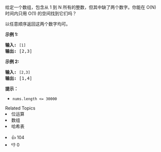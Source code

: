 <p>给定一个数组，包含从 1 到 N 所有的整数，但其中缺了两个数字。你能在 O(N) 时间内只用 O(1) 的空间找到它们吗？</p>

<p>以任意顺序返回这两个数字均可。</p>

<p><strong>示例 1:</strong></p>

<pre><strong>输入:</strong> <span><code>[1]</code></span>
<strong>输出: </strong>[2,3]</pre>

<p><strong>示例 2:</strong></p>

<pre><strong>输入:</strong> <span><code>[2,3]</code></span>
<strong>输出: </strong>[1,4]</pre>

<p><strong>提示：</strong></p>

<ul> 
 <li><code>nums.length &lt;=&nbsp;30000</code></li> 
</ul>

<div><div>Related Topics</div><div><li>位运算</li><li>数组</li><li>哈希表</li></div></div><br><div><li>👍 104</li><li>👎 0</li></div>